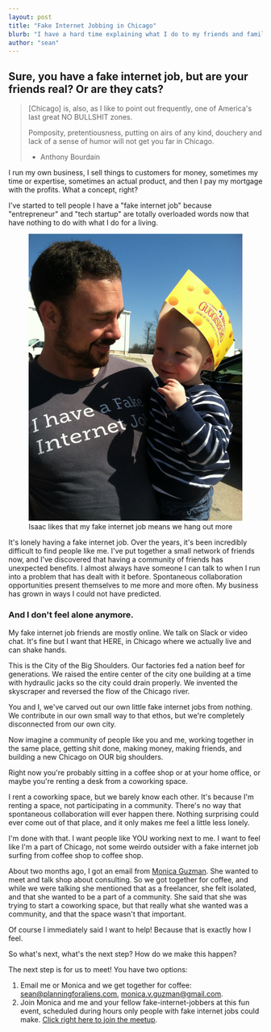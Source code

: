 ```yaml
---
layout: post
title: "Fake Internet Jobbing in Chicago"
blurb: "I have a hard time explaining what I do to my friends and family. I don't have coworkers and am sometimes lonely. You too? Let's hang out!"
author: "sean"
---
```


## Sure, you have a fake internet job, but are your friends real? Or are they cats?

> [Chicago] is, also, as I like to point out frequently, one of America's last
> great NO BULLSHIT zones.
>
> Pomposity, pretentiousness, putting on airs of any kind, douchery and
> lack of a sense of humor will not get you far in Chicago.
>
> - Anthony Bourdain

I run my own business, I sell things to customers for money, sometimes
my time or expertise, sometimes an actual product, and then I
pay my mortgage with the profits. What a concept, right?

I've started to tell people I have a "fake internet job"
because "entrepreneur" and "tech startup" are totally overloaded words
now that have nothing to do with what I do for a living.

<figure class="fake-internet-pic">
<img src="/images/fake-internet.jpg"/>
<figcaption>Isaac likes that my fake internet job means we hang out
more</figcaption>
</figure>

It's lonely having a fake internet job. Over the years, it's been
incredibly difficult to find people like me. I've put together a small
network of friends now, and I've discovered that having a community of
friends has unexpected benefits. I almost always have someone I can
talk to when I run into a problem that has dealt with it
before. Spontaneous collaboration opportunities present themselves to
me more and more often. My business has grown in ways I could not have
predicted.

### And I don't feel alone anymore.

My fake internet job friends are mostly online. We talk on Slack or
video chat. It's fine but I want that HERE, in Chicago where we
actually live and can shake hands.

This is the City of the Big Shoulders. Our factories fed a nation beef
for generations. We raised the entire center of the city one building
at a time with hydraulic jacks so the city could drain properly. We
invented the skyscraper and reversed the flow of the Chicago river.

You and I, we've carved out our own little fake internet jobs from
nothing. We contribute in our own small way to that ethos, but we're
completely disconnected from our own city.

Now imagine a community of people like you and me, working together in
the same place, getting shit done, making money, making friends, and
building a new Chicago on OUR big shoulders.

Right now you're probably sitting in a coffee shop or at your home
office, or maybe you're renting a desk from a coworking space.

I rent a coworking space, but we barely know each other. It's because
I'm renting a space, not participating in a community. There's no way
that spontaneous collaboration will ever happen there. Nothing
surprising could ever come out of that place, and it only makes me feel
a little less lonely.

I'm done with that. I want people like YOU working next to me. I want
to feel like I'm a part of Chicago, not some weirdo outsider with a
fake internet job surfing from coffee shop to coffee shop.

About two months ago, I got an email from <a
href="https://twitter.com/TheVisionfairy">Monica Guzman</a>. She
wanted to meet and talk shop about consulting. So we got together for
coffee, and while we were talking she mentioned that as a freelancer,
she felt isolated, and that she wanted to be a part of a
community. She said that she was trying to start a coworking space,
but that really what she wanted was a community, and that the space
wasn't that important.

Of course I immediately said I want to help! Because that is exactly
how I feel.

So what's next, what's the next step? How do we make this happen?

The next step is for us to meet! You have two options:

1. Email me or Monica and we get together for coffee:
   sean@planningforaliens.com, monica.v.guzman@gmail.com.
2. Join Monica and me and your fellow fake-internet-jobbers at this fun event,
   scheduled during hours only people with fake internet jobs could
   make. [Click right here to join the meetup](http://www.meetup.com/imposterati/).
